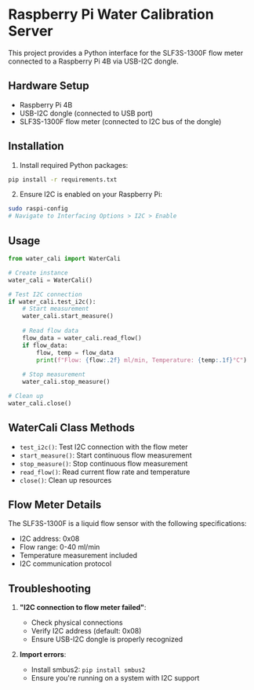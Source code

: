 # Raspberry Pi Water Calibration Server

This project provides a Python interface for the SLF3S-1300F flow meter connected to a Raspberry Pi 4B via USB-I2C dongle.

## Hardware Setup

- Raspberry Pi 4B
- USB-I2C dongle (connected to USB port)
- SLF3S-1300F flow meter (connected to I2C bus of the dongle)

## Installation

1. Install required Python packages:
```bash
pip install -r requirements.txt
```

2. Ensure I2C is enabled on your Raspberry Pi:
```bash
sudo raspi-config
# Navigate to Interfacing Options > I2C > Enable
```

## Usage

```python
from water_cali import WaterCali

# Create instance
water_cali = WaterCali()

# Test I2C connection
if water_cali.test_i2c():
    # Start measurement
    water_cali.start_measure()
    
    # Read flow data
    flow_data = water_cali.read_flow()
    if flow_data:
        flow, temp = flow_data
        print(f"Flow: {flow:.2f} ml/min, Temperature: {temp:.1f}°C")
    
    # Stop measurement
    water_cali.stop_measure()

# Clean up
water_cali.close()
```

## WaterCali Class Methods

- `test_i2c()`: Test I2C connection with the flow meter
- `start_measure()`: Start continuous flow measurement
- `stop_measure()`: Stop continuous flow measurement
- `read_flow()`: Read current flow rate and temperature
- `close()`: Clean up resources

## Flow Meter Details

The SLF3S-1300F is a liquid flow sensor with the following specifications:
- I2C address: 0x08
- Flow range: 0-40 ml/min
- Temperature measurement included
- I2C communication protocol

## Troubleshooting

1. **"I2C connection to flow meter failed"**: 
   - Check physical connections
   - Verify I2C address (default: 0x08)
   - Ensure USB-I2C dongle is properly recognized

2. **Import errors**:
   - Install smbus2: `pip install smbus2`
   - Ensure you're running on a system with I2C support
